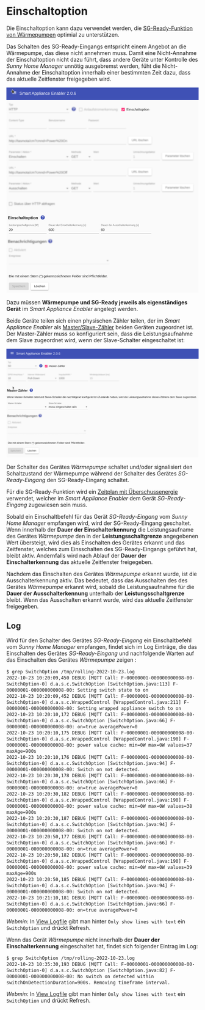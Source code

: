 # Einschaltoption

Die Einschaltoption kann dazu verwendet werden, die [SG-Ready-Funktion von Wärmepumpen](https://www.waermepumpe.de/normen-technik/sg-ready/) optimial zu unterstützen.

Das Schalten des SG-Ready-Eingangs entspricht einem Angebot an die Wärmepumpe, das diese nicht annehmen muss. Damit eine Nicht-Annahme der Einschaltoption nicht dazu führt, dass andere Geräte unter Kontrolle des *Sunny Home Manager* unnötig ausgebremst werden, füht die Nicht-Annahme der Einschaltoption innerhalb einer bestimmten Zeit dazu, dass das aktuelle Zeitfenster freigegeben wird.

![Einschaltoption](../pics/fe/Einschaltoption.png)

Dazu müssen **Wärmepumpe und SG-Ready jeweils als eigenständiges Gerät** im *Smart Appliance Enabler* angelegt werden.

Beide Geräte teilen sich einen physischen Zähler teilen, der im *Smart Appliance Enabler* als [Master/Slave-Zähler](MasterSlaveMeter_DE.md) beiden Geräten zugeordnet ist. Der Master-Zähler muss so konfiguriert sein, dass die Leistungsaufnahme dem Slave zugeordnet wird, wenn der Slave-Schalter eingeschaltet ist:

![Master-Zähler bei Einschaltoption](../pics/fe/EinschaltoptionMasterMeter.png)

Der Schalter des Gerätes _Wärmepumpe_  schaltet und/oder signalisiert den Schaltzustand der Wärmepumpe während der Schalter des Gerätes _SG-Ready-Eingang_ den SG-Ready-Eingang schaltet.

Für die SG-Ready-Funktion wird ein [Zeitplan mit Überschussenergie](Schedules_DE.md) verwendet, welcher im *Smart Appliance Enabler* dem Gerät _SG-Ready-Eingang_ zugewiesen sein muss.

Sobald ein Einschaltbefehl für das Gerät _SG-Ready-Eingang_ vom *Sunny Home Manager* empfangen wird, wird der SG-Ready-Eingang geschaltet. Wenn innerhalb der **Dauer der Einschalterkennung** die Leistungsaufname des Gerätes _Wärmepumpe_ den in der **Leistungsschaltgrenze** angegebenen Wert übersteigt, wird dies als Einschalten des Gerätes erkannt und das Zeitfenster, welches zum Einsschalten des SG-Ready-Eingangs geführt hat, bleibt aktiv. Andernfalls wird nach Ablauf der **Dauer der Einschalterkennung** das aktuelle Zeitfenster freigegeben.

Nachdem das Einschalten des Gerätes _Wärmepumpe_ erkannt wurde, ist die Ausschalterkennung aktiv. Das bedeutet, dass das Ausschalten des des Gerätes _Wärmepumpe_ erkannt wird, sobald die Leistungsaufnahme für die **Dauer der Ausschalterkennung** unterhalb der **Leistungsschaltgrenze** bleibt. Wenn das Ausschalten erkannt wurde, wird das aktuelle Zeitfenster freigegeben.

## Log
Wird für den Schalter des Gerätes _SG-Ready-Eingang_ ein Einschaltbefehl vom *Sunny Home Manager* empfangen, findet sich im Log Einträge, die das Einschalten des Gerätes _SG-Ready-Eingang_ und nachfolgende Warten auf das Einschalten des Gerätes _Wärmepumpe_ zeigen :

```console
$ grep SwitchOption /tmp/rolling-2022-10-23.log
2022-10-23 10:20:09,450 DEBUG [MQTT Call: F-00000001-000000000008-00-SwitchOption-0] d.a.s.c.SwitchOption [SwitchOption.java:113] F-00000001-000000000008-00: Setting switch state to on
2022-10-23 10:20:09,452 DEBUG [MQTT Call: F-00000001-000000000008-00-SwitchOption-0] d.a.s.c.WrappedControl [WrappedControl.java:211] F-00000001-000000000008-00: Setting wrapped appliance switch to on
2022-10-23 10:20:10,172 DEBUG [MQTT Call: F-00000001-000000000008-00-SwitchOption-0] d.a.s.c.SwitchOption [SwitchOption.java:66] F-00000001-000000000008-00: on=true averagePower=0
2022-10-23 10:20:10,175 DEBUG [MQTT Call: F-00000001-000000000008-00-SwitchOption-0] d.a.s.c.WrappedControl [WrappedControl.java:190] F-00000001-000000000008-00: power value cache: min=0W max=0W values=37 maxAge=900s
2022-10-23 10:20:10,176 DEBUG [MQTT Call: F-00000001-000000000008-00-SwitchOption-0] d.a.s.c.SwitchOption [SwitchOption.java:94] F-00000001-000000000008-00: Switch on not detected.
2022-10-23 10:20:30,178 DEBUG [MQTT Call: F-00000001-000000000008-00-SwitchOption-0] d.a.s.c.SwitchOption [SwitchOption.java:66] F-00000001-000000000008-00: on=true averagePower=0
2022-10-23 10:20:30,182 DEBUG [MQTT Call: F-00000001-000000000008-00-SwitchOption-0] d.a.s.c.WrappedControl [WrappedControl.java:190] F-00000001-000000000008-00: power value cache: min=0W max=0W values=38 maxAge=900s
2022-10-23 10:20:30,187 DEBUG [MQTT Call: F-00000001-000000000008-00-SwitchOption-0] d.a.s.c.SwitchOption [SwitchOption.java:94] F-00000001-000000000008-00: Switch on not detected.
2022-10-23 10:20:50,177 DEBUG [MQTT Call: F-00000001-000000000008-00-SwitchOption-0] d.a.s.c.SwitchOption [SwitchOption.java:66] F-00000001-000000000008-00: on=true averagePower=0
2022-10-23 10:20:50,182 DEBUG [MQTT Call: F-00000001-000000000008-00-SwitchOption-0] d.a.s.c.WrappedControl [WrappedControl.java:190] F-00000001-000000000008-00: power value cache: min=0W max=0W values=39 maxAge=900s
2022-10-23 10:20:50,185 DEBUG [MQTT Call: F-00000001-000000000008-00-SwitchOption-0] d.a.s.c.SwitchOption [SwitchOption.java:94] F-00000001-000000000008-00: Switch on not detected.
2022-10-23 10:21:10,181 DEBUG [MQTT Call: F-00000001-000000000008-00-SwitchOption-0] d.a.s.c.SwitchOption [SwitchOption.java:66] F-00000001-000000000008-00: on=true averagePower=0
```

*Webmin*: In [View Logfile](Logging_DE.md#user-content-webmin-logs) gibt man hinter `Only show lines with text` ein `SwitchOption` und drückt Refresh.

Wenn das Gerät _Wärmepumpe_ nicht innerhalb der **Dauer der Einschalterkennung** eingeschaltet hat, findet sich folgender Eintrag im Log:

```console
$ grep SwitchOption /tmp/rolling-2022-10-23.log
2022-10-23 10:35:30,193 DEBUG [MQTT Call: F-00000001-000000000008-00-SwitchOption-0] d.a.s.c.SwitchOption [SwitchOption.java:82] F-00000001-000000000008-00: No switch on detected within switchOnDetectionDuration=900s. Removing timeframe interval.
```

*Webmin*: In [View Logfile](Logging_DE.md#user-content-webmin-logs) gibt man hinter `Only show lines with text` ein `SwitchOption` und drückt Refresh.
